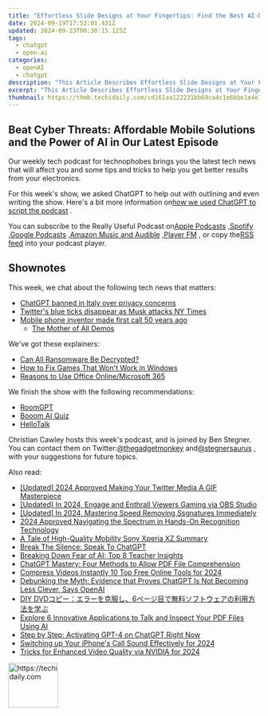 ```yaml
---
title: "Effortless Slide Designs at Your Fingertips: Find the Best AI-Driven Presentation Software Here"
date: 2024-09-19T17:53:01.431Z
updated: 2024-09-23T00:30:15.125Z
tags:
  - chatgpt
  - open-ai
categories:
  - openAI
  - chatgpt
description: "This Article Describes Effortless Slide Designs at Your Fingertips: Find the Best AI-Driven Presentation Software Here"
excerpt: "This Article Describes Effortless Slide Designs at Your Fingertips: Find the Best AI-Driven Presentation Software Here"
thumbnail: https://thmb.techidaily.com/cd161aa122231bb69ca4c1e6bbe1e4e7f5305ae201601188c0d2d47667128a74.jpg
---
```


## Beat Cyber Threats: Affordable Mobile Solutions and the Power of AI in Our Latest Episode

 Our weekly tech podcast for technophobes brings you the latest tech news that will affect you and some tips and tricks to help you get better results from your electronics.

 For this week's show, we asked ChatGPT to help out with outlining and even writing the show. Here's a bit more information on[how we used ChatGPT to script the podcast](https://www.makeuseof.com/i-used-chatgpt-to-script-a-podcast-heres-what-happened/) .

 You can subscribe to the Really Useful Podcast on[Apple Podcasts](https://podcasts.apple.com/gb/podcast/the-really-useful-podcast/id1437847131?mt=2) ,[Spotify](https://open.spotify.com/show/283gDxLd6OTNEpRq6tN7ha) ,[Google Podcasts](https://www.google.com/podcasts?feed=aHR0cHM6Ly9hbmNob3IuZm0vcy8zMWJlNDcwL3BvZGNhc3QvcnNz) ,[Amazon Music and Audible](https://music.amazon.co.uk/podcasts/20ab73d4-5da2-46c7-a17f-dc6eb39bdb48/The-Really-Useful-Podcast) ,[Player FM](https://player.fm/series/the-really-useful-podcast-2491856) , or copy the[RSS feed](https://feeds.transistor.fm/the-really-useful-podcast) into your podcast player.

## Shownotes

This week, we chat about the following tech news that matters:

* [ChatGPT banned in Italy over privacy concerns](https://www.bbc.co.uk/news/technology-65139406)
* [Twitter's blue ticks disappear as Musk attacks NY Times](https://www.bbc.co.uk/news/technology-65156216)
* [Mobile phone inventor made first call 50 years ago](https://www.bbc.co.uk/news/technology-65112048)  
  * [The Mother of All Demos](https://www.youtube.com/watch?v=B6rKUf9DWRI)

We've got these explainers:

* [Can All Ransomware Be Decrypted?](https://www.makeuseof.com/can-all-ransomware-be-decrypted/)
* [How to Fix Games That Won't Work in Windows](https://www.makeuseof.com/fix-games-not-working-windows/)
* [Reasons to Use Office Online/Microsoft 365](https://www.makeuseof.com/tag/dont-pay-word-5-reasons-use-office-online/)

We finish the show with the following recommendations:

* [RoomGPT](http://https://www.roomgpt.io/)
* [Booom AI Quiz](https://booom.ai/)
* [HelloTalk](https://www.hellotalk.com/?lang=en)

 Christian Cawley hosts this week's podcast, and is joined by Ben Stegner. You can contact them on Twitter:[@thegadgetmonkey](https://twitter.com/thegadgetmonkey) and[@stegnersaurus](https://twitter.com/stegnersaurus) , with your suggestions for future topics.

<ins class="adsbygoogle"
     style="display:block"
     data-ad-format="autorelaxed"
     data-ad-client="ca-pub-7571918770474297"
     data-ad-slot="1223367746"></ins>

<ins class="adsbygoogle"
     style="display:block"
     data-ad-client="ca-pub-7571918770474297"
     data-ad-slot="8358498916"
     data-ad-format="auto"
     data-full-width-responsive="true"></ins>

<span class="atpl-alsoreadstyle">Also read:</span>
<div><ul>
<li><a href="https://twitter-videos.techidaily.com/updated-2024-approved-making-your-twitter-media-a-gif-masterpiece/"><u>[Updated] 2024 Approved Making Your Twitter Media A GIF Masterpiece</u></a></li>
<li><a href="https://video-screen-grab.techidaily.com/updated-in-2024-engage-and-enthrall-viewers-gaming-via-obs-studio/"><u>[Updated] In 2024, Engage and Enthrall Viewers Gaming via OBS Studio</u></a></li>
<li><a href="https://vp-tips.techidaily.com/updated-in-2024-mastering-speed-removing-ssgnatures-immediately/"><u>[Updated] In 2024, Mastering Speed Removing Ssgnatures Immediately</u></a></li>
<li><a href="https://extra-approaches.techidaily.com/2024-approved-navigating-the-spectrum-in-hands-on-recognition-technology/"><u>2024 Approved Navigating the Spectrum in Hands-On Recognition Technology</u></a></li>
<li><a href="https://extra-information.techidaily.com/a-tale-of-high-quality-mobility-sony-xperia-xz-summary/"><u>A Tale of High-Quality Mobility Sony Xperia XZ Summary</u></a></li>
<li><a href="https://tech-revival.techidaily.com/break-the-silence-speak-to-chatgpt/"><u>Break The Silence: Speak To ChatGPT</u></a></li>
<li><a href="https://tech-revival.techidaily.com/breaking-down-fear-of-ai-top-8-teacher-insights/"><u>Breaking Down Fear of AI: Top 8 Teacher Insights</u></a></li>
<li><a href="https://tech-revival.techidaily.com/chatgpt-mastery-four-methods-to-allow-pdf-file-comprehension/"><u>ChatGPT Mastery: Four Methods to Allow PDF File Comprehension</u></a></li>
<li><a href="https://smart-video-creator.techidaily.com/compress-videos-instantly-10-top-free-online-tools-for-2024/"><u>Compress Videos Instantly 10 Top Free Online Tools for 2024</u></a></li>
<li><a href="https://tech-revival.techidaily.com/debunking-the-myth-evidence-that-proves-chatgpt-is-not-becoming-less-clever-says-openai/"><u>Debunking the Myth: Evidence that Proves ChatGPT Is Not Becoming Less Clever, Says OpenAI</u></a></li>
<li><a href="https://vp-tips.techidaily.com/diy-dvd6/"><u>DIY DVDコピー：エラーを克服し、6ページ目で無料ソフトウェアの利用方法を学ぶ</u></a></li>
<li><a href="https://tech-revival.techidaily.com/explore-6-innovative-applications-to-talk-and-inspect-your-pdf-files-using-ai/"><u>Explore 6 Innovative Applications to Talk and Inspect Your PDF Files Using AI</u></a></li>
<li><a href="https://tech-revival.techidaily.com/step-by-step-activating-gpt-4-on-chatgpt-right-now/"><u>Step by Step: Activating GPT-4 on ChatGPT Right Now</u></a></li>
<li><a href="https://fox-direct.techidaily.com/switching-up-your-iphones-call-sound-effectively-for-2024/"><u>Switching up Your iPhone's Call Sound Effectively for 2024</u></a></li>
<li><a href="https://remote-screen-capture.techidaily.com/tricks-for-enhanced-video-quality-via-nvidia-for-2024/"><u>Tricks for Enhanced Video Quality via NVIDIA for 2024</u></a></li>
</ul></div>

<!-- affiliate ads begin -->
<a href="https://bluettius.sjv.io/c/5597632/2148619/17108" target="_top" id="2148619">
  <img src="//a.impactradius-go.com/display-ad/17108-2148619" border="0" alt="https://techidaily.com" width="100" height="90"/>
</a>
<img height="0" width="0" src="https://bluettius.sjv.io/i/5597632/2148619/17108" style="position:absolute;visibility:hidden;" border="0" />
<!-- affiliate ads end -->

